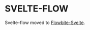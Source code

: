 # SVELTE-FLOW

Svelte-flow moved to [Flowbite-Svelte](https://github.com/shinokada/flowbite-svelte).
